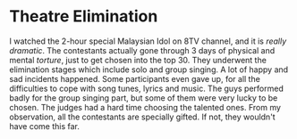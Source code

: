 Theatre Elimination
===

I watched the 2-hour special Malaysian Idol on 8TV channel, and it is *really dramatic*. The contestants actually gone through 3 days of physical and mental *torture*, just to get chosen into the top 30. They underwent the elimination stages which include solo and group singing. A lot of happy and sad incidents happened. Some participants even gave up, for all the difficulties to cope with song tunes, lyrics and music. The guys performed badly for the group singing part, but some of them were very lucky to be chosen. The judges had a hard time choosing the talented ones. From my observation, all the contestants are specially gifted. If not, they wouldn't have come this far.